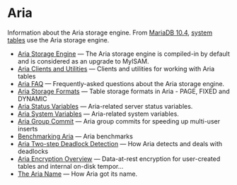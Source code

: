 # Aria

Information about the Aria storage engine. From [MariaDB 10.4](/kb/en/what-is-mariadb-104/), [system tables](/sql-statements-structure/sql-statements/administrative-sql-statements/system-tables) use the Aria storage engine.

- [Aria Storage Engine](/columns-storage-engines-and-plugins/storage-engines/aria/aria-storage-engine/) — The Aria storage engine is compiled-in by default and is considered as an upgrade to MyISAM.
- [Aria Clients and Utilities](/clients-utilities/aria-clients-and-utilities/) — Clients and utilities for working with Aria tables
- [Aria FAQ](/columns-storage-engines-and-plugins/storage-engines/aria/aria-faq/) — Frequently-asked questions about the Aria storage engine.
- [Aria Storage Formats](/columns-storage-engines-and-plugins/storage-engines/aria/aria-storage-formats/) — Table storage formats in Aria - PAGE, FIXED and DYNAMIC
- [Aria Status Variables](/columns-storage-engines-and-plugins/storage-engines/aria/aria-status-variables/) — Aria-related server status variables.
- [Aria System Variables](/columns-storage-engines-and-plugins/storage-engines/aria/aria-system-variables/) — Aria-related system variables.
- [Aria Group Commit](/columns-storage-engines-and-plugins/storage-engines/aria/aria-group-commit/) — Aria group commits for speeding up multi-user inserts
- [Benchmarking Aria](/kb/en/library/training-tutorials/advanced-mariadb-articles/development-articles/quality/benchmarks-and-long-running-tests/benchmarks/benchmarking-aria/) — Aria benchmarks
- [Aria Two-step Deadlock Detection](/columns-storage-engines-and-plugins/storage-engines/aria/aria-two-step-deadlock-detection/) — How Aria detects and deals with deadlocks
- [Aria Encryption Overview](/mariadb-administration/user-server-security/securing-mariadb/securing-mariadb-encryption/securing-mariadb-data-at-rest-encryption/aria-encryption/aria-encryption-overview/) — Data-at-rest encryption for user-created tables and internal on-disk tempor...
- [The Aria Name](/columns-storage-engines-and-plugins/storage-engines/aria/the-aria-name/) — How Aria got its name.